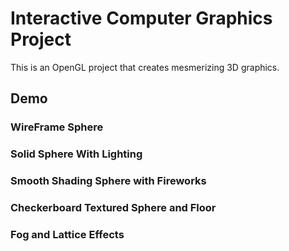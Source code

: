 # Interactive Computer Graphics Project
This is an OpenGL project that creates mesmerizing 3D graphics.

## Demo


### WireFrame Sphere

### Solid Sphere With Lighting

### Smooth Shading Sphere with Fireworks

### Checkerboard Textured Sphere and Floor

### Fog and Lattice Effects

